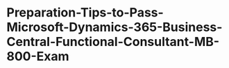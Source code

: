 # Preparation-Tips-to-Pass-Microsoft-Dynamics-365-Business-Central-Functional-Consultant-MB-800-Exam